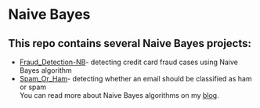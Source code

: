 # Naive Bayes

## This repo contains several Naive Bayes projects:
* [Fraud_Detection-NB](Fraud_Detection-NB.ipynb)- detecting credit card fraud cases using Naive Bayes algorithm   
* [Spam_Or_Ham](Spam_Or_Ham.ipynb)- detecting whether an email should be classified as ham or spam  
You can read more about Naive Bayes algorithms on my [blog](https://towardsdatascience.com/ml-algorithms-one-sd-%CF%83-bayesian-algorithms-b59785da792a).
 
